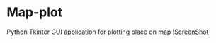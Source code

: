 # Map-plot
Python Tkinter GUI application for plotting place on map
[!ScreenShot](https://raw.githubusercontent.com/rajexp/Map-plot/Window.jpg)
